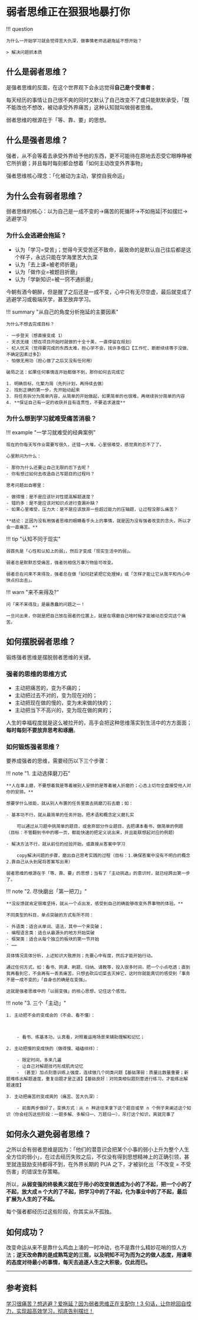 # 弱者思维正在狠狠地暴打你

!!! question

    为什么一开始学习就会觉得苦大仇深，做事情老师逃避拖延不想开始？

    > 解决问题抓本质

## 什么是弱者思维？

是强者思维的反面，在这个世界观下会永远觉得**自己是个受害者**；

每天经历的事情让自己很不爽的同时又默认了自己改变不了或只能默默承受，「既不能改也不想改，被动承受外界痛苦」这种认知就叫做弱者思维。

弱者思维的根源在于「等、靠、要」的思想。

## 什么是强者思维？

强者，从不会等着去承受外界给予他的东西，更不可能待在原地去忍受它眼睁睁被它所折磨；并且每时每刻都会想着「如何主动改变外界事物」

强者思维核心理念：「化被动为主动，掌控自我命运」

## 为什么会有弱者思维？

弱者思维的核心：以为自己是一成不变的->痛苦的死循环->不如拖延|不如摆烂->逃避学习

### 为什么会逃避会拖延？

- 认为「学习=受苦」；觉得今天受苦还不致命，最致命的是默认自己往后都是这个样子，永远只能在学海里苦大仇深
- 认为「去上课=被老师折磨」
- 认为「做作业=被题目折磨」
- 认为「学新知识=被一窍不通折磨」

今朝有酒今朝醉，但是醒了之后还是一成不变，心中只有无尽空虚，最后就变成了逃避学习或极端厌学，甚至放弃学习。

!!! summary "从自己的角度分析拖延的主要因素"

    为什么不想去完成目标？

    - 一步登天（想直接变成 1）
    - 天衣无缝（想在项目开始时就做的十全十美，一直停留在规划）
    - 杞人忧天（觉得要完成的东西太难，担心学不会，找许多借口【工作忙、断断续续等于没做、不确定因素过多】）
    - 怕做无用功（担心做了之后又没有任何用）

    破局之法：如果任何事情连开始都做不到，那你如何去完成它

    1. 明确目标，化繁为简（先列计划，再持续去做）
    2. 找到正确的第一步，先开始动起来
    3. 将任务拆分为简单内容，从简单的开始做起，如果简单的也很难，再继续拆分简单的内容
    4. **保证自己有一定的收获并且有连贯性，不要追求速度**

### 为什么想到学习就难受痛苦消极？

!!! example "一学习就难受的经典案例"

    现在的你每天写作业需要写很久，还错一大堆，心里很难受，感觉真的忍不了了。

    心里默问为什么：

    - 那你为什么还要让自己无限的忍下去呢？
    - 你有想过如何去改造自己写题目的过程吗？

    思考问题出自哪里：

    - 做得慢：是不是应该针对性提高解题速度？
    - 错的多：是不是应该对知识点进行查漏补缺？
    - 如果心里难受，压力大：是不是应该放弃一些超过能力的压轴题，让过程没那么痛苦？

    **结论：正因为没有用强者思维的眼睛看手头上的事情，就是因为没有强者改变的念头，所以才会一直痛苦。**

!!! tip "认知不同于现实"

    弱首先是「心性和认知上的弱」，然后才变成「现实生活中的弱」。

    弱者总是默默忍受痛苦，强者则相信万事万物皆可改变。

    弱者总在问来不来得及，强者总在做「如何赶紧把它处理掉」或「怎样才能让它从我平和内心中快点扫出去」。

!!! warn "来不来得及?"

    问「来不来得及」是最愚蠢的问题之一！

    一旦问出来，你就是把自己放在弱者的位置上，就是在琢磨自己啥时候才能被动忍受完这个痛苦。

## 如何摆脱弱者思维？

锻炼强者思维是摆脱弱者思维的关键。

### 强者的思维的思维方式

- 主动把痛苦的，变为不痛的；
- 主动把过去不对的，变为现在对的；
- 主动把现在做的慢的，变为未来做的快的；
- 主动把当下不高兴的，变为现在做的爽的；

人生的幸福程度就是这么被拉开的，高手会把这种思维落实到生活中的方方面面；**每时每刻不要放弃思考和琢磨**。

### 如何锻炼强者思维？

要养成强者的思维，需要经历以下三个步骤：

!!! note "1. 主动选择磨刀石"

    **人在事上磨，不要想着我是等着被别人安排的是等着被人折磨的；心态上切勿全盘接受他人对你的安排。**

    想要学什么技能，就从别人布置的任务里面去挑磨刀石去磨；如：

    - 基本功不行，就从最简单的任务开始，把术语和概念定义磨扎实

        可以通过从习题中挑简单的题目，或舍弃部分作业题目，去把课本看书，做简单的例题（目标：不管翻到书中的哪一页，都能快速的把定义说出来，并且能联想起对应的例题）

    - 解决方法不行，就从前任的经验开始，或直接从答案中学习

        copy解决问题的步骤，磨出自己思考实践的过程（目标：1.确保答案中没有不明白的概念 2.靠自己从头到尾将答案写出来）

    弱者思维的根源在于「等、靠、要」的思想；当有了「主动挑选」的意识时，就已经跨出第一步了。

!!! note "2. 尽快磨出「第一把刀」"

    **没反馈就肯定很难坚持，就从一个点出发，感受到自己的确能够改变外界事物的体验。**

    不同类型的科目，单点突破的方式有所不同：

    - 外语类：适合从单词、语法，其中一个来突破；
    - 编程语言类：适合从最源头的地方开始突破
    - 框架类：适合从每个独立的板块的第一节开始
    - ……

    具体情况具体分析，上述知识大致原则；先要心中有度，然后才能开始行动。

    通过任何方式，如：看书、网课、刷题、归纳、请教等，投入很多时间，把一个小点吃透；直到我再看到它，不会再有一丢丢痛苦，只想去砍瓜切菜去灭掉它，这时你就能真切的感受到「事务不是一成不变的」「自身也的确是在变强」。

    这就是强者思维中的「以弱变强」的核心思想，记住这个感觉。

!!! note "3. 三个「主动」"

    1. 主动把不会的变成会的（不会、看不懂）：



        - 看书、练基本功，认真看，对照着运用场景来辅助理解和记忆；

    2. 主动把慢的变成快的（做得慢、磕磕绊绊）：

        - 限定时间，多来几遍
        - 让自己对解题技巧形成肌肉记忆
        - （甚至）加点刻意训练上强度，连续做几个同类问题【基础薄弱：质量比数量重要；新题难练出解题速度，重复旧题才是正道】【基础良好：对同类相似题刻意进行练习，才能练出解题速度】

    3. 主动把痛苦的变成爽的（痛苦、苦大仇深）：

        - 前面两步做好了，变换方式：从 n 种途径来拿下这个题目或举 n 个例子来阐述这个知识（你会经历这些阶段：一题多解、多解归一、万题归一），吊打这个知识，爽就完事了

## 如何永久避免弱者思维？

之所以会有弱者思维是因为：「他们的潜意识会把某个小事的弱小上升为整个人生全方位的弱小」，在过去经历失败之后，不仅没有得到思想精神上的正确引领，甚至就连鼓励支持都得不到，在外界长期的 PUA 之下，才被驯化出「不改变 = 不受伤害」的错误生存策略。

所以，**从弱变强的终极奥义就在于用小的改变做透成为小的了不起，把一个小的了不起，放大成 n 个大的了不起，把学习中的了不起，化为事业中的了不起，最后扩展为人生的了不起。**

每个强者都经历过这些阶段，你其实从不孤独。

## 如何成功？

改变命运从来不是靠什么鸡血上涌的一时冲动，也不是靠什么精妙花哨的惊人方法；**逆天改命靠的是成熟笃定的三观，以及明知不可为而为之的做人态度，用谦卑的态度对待最小的事情，每天去追逐人生之大积极，仅此而已。**

---

## 参考资料

[学习很痛苦？想逃避？爱拖延？因为弱者思维正在支配你！3 句话，让你抢回自控力，实现超高效学习，彻底告别摆烂！](https://www.bilibili.com/video/BV1JK411h7bg?vd_source=b701f04204e6e04dc7fba32f1013994a)
